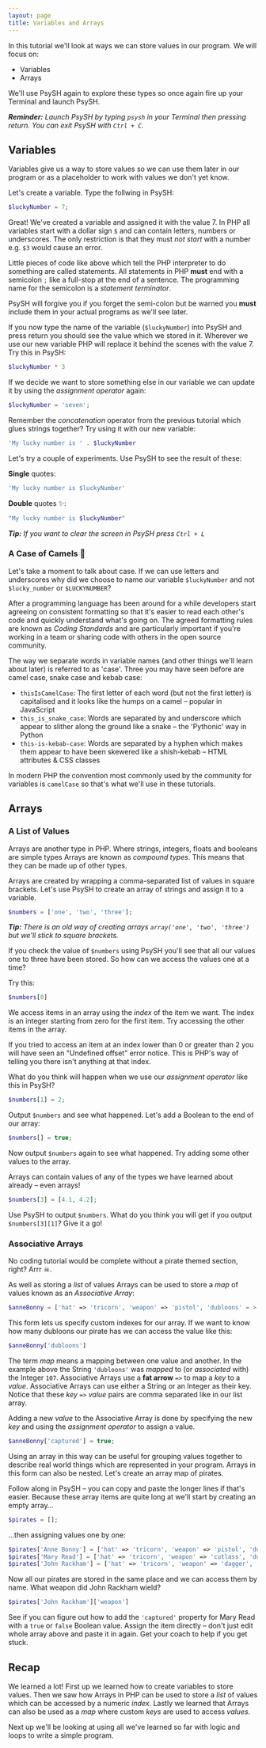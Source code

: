 ```yaml
---
layout: page
title: Variables and Arrays
---
```


In this tutorial we'll look at ways we can store values in our program. We will focus on:

- Variables
- Arrays

We'll use PsySH again to explore these types so once again fire up your
Terminal and launch PsySH.

_**Reminder:** Launch PsySH by typing `psysh` in your Terminal then pressing return. You can exit PsySH with `Ctrl + C`._

## Variables

Variables give us a way to store values so we can use them later in our program
or as a placeholder to work with values we don't yet know.

Let's create a variable. Type the follwing in PsySH:

```php
$luckyNumber = 7;
```

Great! We've created a variable and assigned it with the value 7. In PHP all variables
start with a dollar sign `$` and can contain letters, numbers or underscores.
The only restriction is that they must _not start_ with a number e.g. `$3` would
cause an error.

Little pieces of code like above which tell the PHP interpreter to do something are
called statements. All statements in PHP **must** end with a semicolon `;` like a full-stop
at the end of a sentence. The programming name for the semicolon is a _statement terminator_.

PsySH will forgive you if you forget the semi-colon but be warned you **must**
include them in your actual programs as we'll see later.

If you now type the name of the variable (`$luckyNumber`) into PsySH and press return you should see
the value which we stored in it. Wherever we use our new variable PHP will replace it
behind the scenes with the value 7. Try this in PsySH:

```php
$luckyNumber * 3
```

If we decide we want to store something else in our variable we can update it by
using the _assignment operator_ again:

```php
$luckyNumber = 'seven';
```

Remember the _concatenation_ operator from the previous tutorial which glues strings together?
Try using it with our new variable:

```php
'My lucky number is ' . $luckyNumber
```

Let's try a couple of experiments. Use PsySH to see the result of these:

**Single** quotes:

```php
'My lucky number is $luckyNumber'
```

**Double** quotes ✨:

```php
"My lucky number is $luckyNumber"
```

_**Tip:** If you want to clear the screen in PsySH press `Ctrl + L`_

### A Case of Camels 🐫

Let's take a moment to talk about case. If we can use letters and underscores why did we choose
to name our variable `$luckyNumber` and not `$lucky_number` or `$LUCKYNUMBER`?

After a programming language has been around for a while developers start agreeing on consistent formatting
so that it's easier to read each other's code and quickly understand what's going on. The agreed formatting rules
are known as _Coding Standards_ and are particularly important if you're working in a team or sharing
code with others in the open source community.

The way we separate words in variable names (and other things we'll learn about later) is referred
to as 'case'. Three you may have seen before are camel case, snake case and kebab case:

- `thisIsCamelCase`: The first letter of each word (but not the first letter) is capitalised and it looks like the humps on a camel &ndash; popular in JavaScript
- `this_is_snake_case`: Words are separated by and underscore which appear to slither along the ground like a snake &ndash; the 'Pythonic' way in Python
- `this-is-kebab-case`: Words are separated by a hyphen which makes them appear to have been skewered like a shish-kebab &ndash; HTML attributes & CSS classes

In modern PHP the convention most commonly used by the community for variables is `camelCase` so that's what we'll
use in these tutorials.

## Arrays

### A List of Values

Arrays are another type in PHP. Where strings, integers, floats and booleans
are simple types Arrays are known as _compound types_. This means that they
can be made up of other types.

Arrays are created by wrapping a comma-separated list of values in square
brackets. Let's use PsySH to create an array of strings and assign it to
a variable.

```php
$numbers = ['one', 'two', 'three'];
```

_**Tip:** There is an old way of creating arrays `array('one', 'two', 'three')` but we'll stick to square brackets._

If you check the value of `$numbers` using PsySH you'll see that all our values one to three
have been stored. So how can we access the values one at a time?

Try this:

```php
$numbers[0]
```

We access items in an array using the _index_ of the item we
want. The index is an integer starting from zero for the first item.
Try accessing the other items in the array.

If you tried to access an item at an index lower than 0 or greater than
2 you will have seen an "Undefined offset" error notice. This is PHP's
way of telling you there isn't anything at that index.

What do you think will happen when we use our _assignment operator_ like this in PsySH?

```php
$numbers[1] = 2;
```

Output `$numbers` and see what happened. Let's add a Boolean to the end of our array:

```php
$numbers[] = true;
```

Now output `$numbers` again to see what happened. Try adding some other
values to the array.

Arrays can contain values of any of the types we have learned about already
&ndash; even arrays!

```php
$numbers[3] = [4.1, 4.2];
```

Use PsySH to output `$numbers`. What do you think you will get if you output `$numbers[3][1]`? Give it a go!

### Associative Arrays

No coding tutorial would be complete without a pirate themed section, right?
Arrr ☠.

As well as storing a _list_ of values Arrays can be used to store a _map_ of
values known as an _Associative Array_:

```php
$anneBonny = ['hat' => 'tricorn', 'weapon' => 'pistol', 'dubloons' = > 107];
```

This form lets us specify custom indexes for our array. If we want to know
how many dubloons our pirate has we can access the value like this:

```php
$anneBonny['dubloons']
```

The term _map_ means a mapping between one value and another. In the example
above the String `'dubloons'` was _mapped_ to (or _associated_ with) the Integer `107`.
Associative Arrays use a **fat arrow** `=>` to map a _key_ to a _value_. Associative
Arrays can use either a String or an Integer as their key. Notice that these _key_ `=>` _value_
pairs are comma separated like in our list array.

Adding a new _value_ to the Associative Array is done by specifying the new _key_
and using the _assignment operator_ to assign a value.

```php
$anneBonny['captured'] = true;
```

Using an array in this way can be useful for grouping values together to
describe real world things which are represented in your program. Arrays
in this form can also be nested. Let's create an array map of pirates.

Follow along in PsySH &ndash; you can copy and paste the longer lines
if that's easier. Because these array items are quite long at we'll start
by creating an empty array&hellip;

```php
$pirates = [];
```

&hellip;then assigning values one by one:

```php
$pirates['Anne Bonny'] = ['hat' => 'tricorn', 'weapon' => 'pistol', 'dubloons' => 107, 'captured' => true];
$pirates['Mary Read'] = ['hat' => 'tricorn', 'weapon' => 'cutlass', 'dubloons' => 83];
$pirates['John Rackham'] = ['hat' => 'tricorn', 'weapon' => 'dagger', 'dubloons' => 11, 'captured' => true];
```

Now all our pirates are stored in the same place and we can access them by name.
What weapon did John Rackham wield?

```php
$pirates['John Rackham']['weapon']
```

See if you can figure out how to add the `'captured'` property for Mary Read
with a `true` or `false` Boolean value. Assign the item directly &ndash; don't just edit whole array above and paste it in again. Get your coach to help if you get stuck.

## Recap

We learned a lot! First up we learned how to create variables to store
values. Then we saw how Arrays in PHP can be used to store a _list_ of
values which can be accessed by a numeric _index_. Lastly we learned
that Arrays can also be used as a _map_ where custom _keys_ are used
to access _values_.

Next up we'll be looking at using all we've learned so far with
logic and loops to write a simple program.
